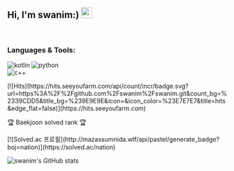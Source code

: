 <!--- 👋 Hi, I’m @swanim
- 👀 I’m interested in ...
- 🌱 I’m currently learning ...
- 💞️ I’m looking to collaborate on ...
- 📫 How to reach me ...
-->
<!---
swanim/swanim is a ✨ special ✨ repository because its `README.md` (this file) appears on your GitHub profile.
You can click the Preview link to take a look at your changes.
--->
<h2> Hi, I'm swanim:) <img src="https://media.giphy.com/media/hvRJCLFzcasrR4ia7z/giphy.gif" width="25px"> </h2>

<br/>



### Languages & Tools: 

<p>
  <img alt="kotlin" src="https://img.shields.io/badge/-Kotlin-01B3E3?style=flat-square&logo=kotlin&logoColor=white" />
  <img alt="python" src="https://img.shields.io/badge/-Python-5881D8?style=flat-square&logo=python&logoColor=white" />
  <br>
  <img alt="c++" src="https://img.shields.io/badge/C++-00599C?style=for-the-badge&logo=C++&logoColor=white">
  
</p>

<p>
[![Hits](https://hits.seeyoufarm.com/api/count/incr/badge.svg?url=https%3A%2F%2Fgithub.com%2Fswanim%2Fswanim.git&count_bg=%2339CDD5&title_bg=%239E9E9E&icon=&icon_color=%23E7E7E7&title=hits&edge_flat=false)](https://hits.seeyoufarm.com)
</p>

<p>🏆 Baekjoon solved rank 🏆</p>
[![Solved.ac
프로필](http://mazassumnida.wtf/api/pastel/generate_badge?boj=nation)](https://solved.ac/nation)

![swanim's GitHub stats](https://github-readme-stats.vercel.app/api?username=swanim&show_icons=true&theme=radical)


